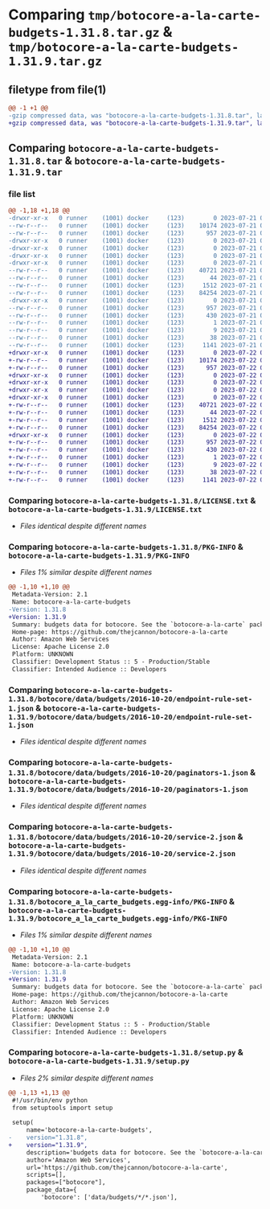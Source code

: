 # Comparing `tmp/botocore-a-la-carte-budgets-1.31.8.tar.gz` & `tmp/botocore-a-la-carte-budgets-1.31.9.tar.gz`

## filetype from file(1)

```diff
@@ -1 +1 @@
-gzip compressed data, was "botocore-a-la-carte-budgets-1.31.8.tar", last modified: Fri Jul 21 01:21:20 2023, max compression
+gzip compressed data, was "botocore-a-la-carte-budgets-1.31.9.tar", last modified: Sat Jul 22 01:20:22 2023, max compression
```

## Comparing `botocore-a-la-carte-budgets-1.31.8.tar` & `botocore-a-la-carte-budgets-1.31.9.tar`

### file list

```diff
@@ -1,18 +1,18 @@
-drwxr-xr-x   0 runner    (1001) docker     (123)        0 2023-07-21 01:21:20.062900 botocore-a-la-carte-budgets-1.31.8/
--rw-r--r--   0 runner    (1001) docker     (123)    10174 2023-07-21 01:21:19.000000 botocore-a-la-carte-budgets-1.31.8/LICENSE.txt
--rw-r--r--   0 runner    (1001) docker     (123)      957 2023-07-21 01:21:20.062900 botocore-a-la-carte-budgets-1.31.8/PKG-INFO
-drwxr-xr-x   0 runner    (1001) docker     (123)        0 2023-07-21 01:21:20.058900 botocore-a-la-carte-budgets-1.31.8/botocore/
-drwxr-xr-x   0 runner    (1001) docker     (123)        0 2023-07-21 01:21:20.058900 botocore-a-la-carte-budgets-1.31.8/botocore/data/
-drwxr-xr-x   0 runner    (1001) docker     (123)        0 2023-07-21 01:21:20.058900 botocore-a-la-carte-budgets-1.31.8/botocore/data/budgets/
-drwxr-xr-x   0 runner    (1001) docker     (123)        0 2023-07-21 01:21:20.058900 botocore-a-la-carte-budgets-1.31.8/botocore/data/budgets/2016-10-20/
--rw-r--r--   0 runner    (1001) docker     (123)    40721 2023-07-21 01:21:06.000000 botocore-a-la-carte-budgets-1.31.8/botocore/data/budgets/2016-10-20/endpoint-rule-set-1.json
--rw-r--r--   0 runner    (1001) docker     (123)       44 2023-07-21 01:21:06.000000 botocore-a-la-carte-budgets-1.31.8/botocore/data/budgets/2016-10-20/examples-1.json
--rw-r--r--   0 runner    (1001) docker     (123)     1512 2023-07-21 01:21:06.000000 botocore-a-la-carte-budgets-1.31.8/botocore/data/budgets/2016-10-20/paginators-1.json
--rw-r--r--   0 runner    (1001) docker     (123)    84254 2023-07-21 01:21:06.000000 botocore-a-la-carte-budgets-1.31.8/botocore/data/budgets/2016-10-20/service-2.json
-drwxr-xr-x   0 runner    (1001) docker     (123)        0 2023-07-21 01:21:20.062900 botocore-a-la-carte-budgets-1.31.8/botocore_a_la_carte_budgets.egg-info/
--rw-r--r--   0 runner    (1001) docker     (123)      957 2023-07-21 01:21:20.000000 botocore-a-la-carte-budgets-1.31.8/botocore_a_la_carte_budgets.egg-info/PKG-INFO
--rw-r--r--   0 runner    (1001) docker     (123)      430 2023-07-21 01:21:20.000000 botocore-a-la-carte-budgets-1.31.8/botocore_a_la_carte_budgets.egg-info/SOURCES.txt
--rw-r--r--   0 runner    (1001) docker     (123)        1 2023-07-21 01:21:20.000000 botocore-a-la-carte-budgets-1.31.8/botocore_a_la_carte_budgets.egg-info/dependency_links.txt
--rw-r--r--   0 runner    (1001) docker     (123)        9 2023-07-21 01:21:20.000000 botocore-a-la-carte-budgets-1.31.8/botocore_a_la_carte_budgets.egg-info/top_level.txt
--rw-r--r--   0 runner    (1001) docker     (123)       38 2023-07-21 01:21:20.062900 botocore-a-la-carte-budgets-1.31.8/setup.cfg
--rw-r--r--   0 runner    (1001) docker     (123)     1141 2023-07-21 01:21:19.000000 botocore-a-la-carte-budgets-1.31.8/setup.py
+drwxr-xr-x   0 runner    (1001) docker     (123)        0 2023-07-22 01:20:22.944880 botocore-a-la-carte-budgets-1.31.9/
+-rw-r--r--   0 runner    (1001) docker     (123)    10174 2023-07-22 01:20:22.000000 botocore-a-la-carte-budgets-1.31.9/LICENSE.txt
+-rw-r--r--   0 runner    (1001) docker     (123)      957 2023-07-22 01:20:22.944880 botocore-a-la-carte-budgets-1.31.9/PKG-INFO
+drwxr-xr-x   0 runner    (1001) docker     (123)        0 2023-07-22 01:20:22.944880 botocore-a-la-carte-budgets-1.31.9/botocore/
+drwxr-xr-x   0 runner    (1001) docker     (123)        0 2023-07-22 01:20:22.944880 botocore-a-la-carte-budgets-1.31.9/botocore/data/
+drwxr-xr-x   0 runner    (1001) docker     (123)        0 2023-07-22 01:20:22.944880 botocore-a-la-carte-budgets-1.31.9/botocore/data/budgets/
+drwxr-xr-x   0 runner    (1001) docker     (123)        0 2023-07-22 01:20:22.944880 botocore-a-la-carte-budgets-1.31.9/botocore/data/budgets/2016-10-20/
+-rw-r--r--   0 runner    (1001) docker     (123)    40721 2023-07-22 01:20:09.000000 botocore-a-la-carte-budgets-1.31.9/botocore/data/budgets/2016-10-20/endpoint-rule-set-1.json
+-rw-r--r--   0 runner    (1001) docker     (123)       44 2023-07-22 01:20:09.000000 botocore-a-la-carte-budgets-1.31.9/botocore/data/budgets/2016-10-20/examples-1.json
+-rw-r--r--   0 runner    (1001) docker     (123)     1512 2023-07-22 01:20:09.000000 botocore-a-la-carte-budgets-1.31.9/botocore/data/budgets/2016-10-20/paginators-1.json
+-rw-r--r--   0 runner    (1001) docker     (123)    84254 2023-07-22 01:20:09.000000 botocore-a-la-carte-budgets-1.31.9/botocore/data/budgets/2016-10-20/service-2.json
+drwxr-xr-x   0 runner    (1001) docker     (123)        0 2023-07-22 01:20:22.944880 botocore-a-la-carte-budgets-1.31.9/botocore_a_la_carte_budgets.egg-info/
+-rw-r--r--   0 runner    (1001) docker     (123)      957 2023-07-22 01:20:22.000000 botocore-a-la-carte-budgets-1.31.9/botocore_a_la_carte_budgets.egg-info/PKG-INFO
+-rw-r--r--   0 runner    (1001) docker     (123)      430 2023-07-22 01:20:22.000000 botocore-a-la-carte-budgets-1.31.9/botocore_a_la_carte_budgets.egg-info/SOURCES.txt
+-rw-r--r--   0 runner    (1001) docker     (123)        1 2023-07-22 01:20:22.000000 botocore-a-la-carte-budgets-1.31.9/botocore_a_la_carte_budgets.egg-info/dependency_links.txt
+-rw-r--r--   0 runner    (1001) docker     (123)        9 2023-07-22 01:20:22.000000 botocore-a-la-carte-budgets-1.31.9/botocore_a_la_carte_budgets.egg-info/top_level.txt
+-rw-r--r--   0 runner    (1001) docker     (123)       38 2023-07-22 01:20:22.944880 botocore-a-la-carte-budgets-1.31.9/setup.cfg
+-rw-r--r--   0 runner    (1001) docker     (123)     1141 2023-07-22 01:20:22.000000 botocore-a-la-carte-budgets-1.31.9/setup.py
```

### Comparing `botocore-a-la-carte-budgets-1.31.8/LICENSE.txt` & `botocore-a-la-carte-budgets-1.31.9/LICENSE.txt`

 * *Files identical despite different names*

### Comparing `botocore-a-la-carte-budgets-1.31.8/PKG-INFO` & `botocore-a-la-carte-budgets-1.31.9/PKG-INFO`

 * *Files 1% similar despite different names*

```diff
@@ -1,10 +1,10 @@
 Metadata-Version: 2.1
 Name: botocore-a-la-carte-budgets
-Version: 1.31.8
+Version: 1.31.9
 Summary: budgets data for botocore. See the `botocore-a-la-carte` package for more info.
 Home-page: https://github.com/thejcannon/botocore-a-la-carte
 Author: Amazon Web Services
 License: Apache License 2.0
 Platform: UNKNOWN
 Classifier: Development Status :: 5 - Production/Stable
 Classifier: Intended Audience :: Developers
```

### Comparing `botocore-a-la-carte-budgets-1.31.8/botocore/data/budgets/2016-10-20/endpoint-rule-set-1.json` & `botocore-a-la-carte-budgets-1.31.9/botocore/data/budgets/2016-10-20/endpoint-rule-set-1.json`

 * *Files identical despite different names*

### Comparing `botocore-a-la-carte-budgets-1.31.8/botocore/data/budgets/2016-10-20/paginators-1.json` & `botocore-a-la-carte-budgets-1.31.9/botocore/data/budgets/2016-10-20/paginators-1.json`

 * *Files identical despite different names*

### Comparing `botocore-a-la-carte-budgets-1.31.8/botocore/data/budgets/2016-10-20/service-2.json` & `botocore-a-la-carte-budgets-1.31.9/botocore/data/budgets/2016-10-20/service-2.json`

 * *Files identical despite different names*

### Comparing `botocore-a-la-carte-budgets-1.31.8/botocore_a_la_carte_budgets.egg-info/PKG-INFO` & `botocore-a-la-carte-budgets-1.31.9/botocore_a_la_carte_budgets.egg-info/PKG-INFO`

 * *Files 1% similar despite different names*

```diff
@@ -1,10 +1,10 @@
 Metadata-Version: 2.1
 Name: botocore-a-la-carte-budgets
-Version: 1.31.8
+Version: 1.31.9
 Summary: budgets data for botocore. See the `botocore-a-la-carte` package for more info.
 Home-page: https://github.com/thejcannon/botocore-a-la-carte
 Author: Amazon Web Services
 License: Apache License 2.0
 Platform: UNKNOWN
 Classifier: Development Status :: 5 - Production/Stable
 Classifier: Intended Audience :: Developers
```

### Comparing `botocore-a-la-carte-budgets-1.31.8/setup.py` & `botocore-a-la-carte-budgets-1.31.9/setup.py`

 * *Files 2% similar despite different names*

```diff
@@ -1,13 +1,13 @@
 #!/usr/bin/env python
 from setuptools import setup
 
 setup(
     name='botocore-a-la-carte-budgets',
-    version="1.31.8",
+    version="1.31.9",
     description='budgets data for botocore. See the `botocore-a-la-carte` package for more info.',
     author='Amazon Web Services',
     url='https://github.com/thejcannon/botocore-a-la-carte',
     scripts=[],
     packages=["botocore"],
     package_data={
         'botocore': ['data/budgets/*/*.json'],
```

